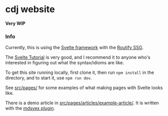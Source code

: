 # cdj website

**Very WIP**

### Info

Currently, this is using the [Svelte framework](https://svelte.dev/) with the [Routify SSG](https://routify.dev/).

The [Svelte Tutorial](https://svelte.dev/tutorial/basics) is very good, and I recommend it to anyone who's interested in figuring out what the syntax/idioms are like.

To get this site running locally, first clone it, then run `npm install` in the directory, and to start it, use `npm run dev`.

See [src/pages/](src/pages/) for some examples of what making pages with Svelte looks like.

There is a demo article in [src/pages/articles/example-article/](src/pages/articles/example-article/). It is written with the [mdsvex plugin](https://mdsvex.com/playground).

